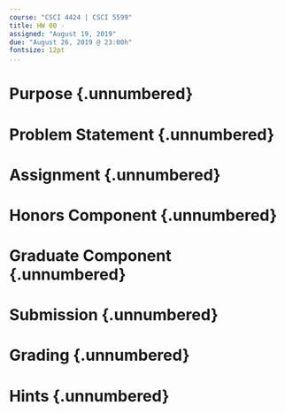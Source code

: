 ```yaml
---
course: "CSCI 4424 | CSCI 5599"
title: HW 00 -
assigned: "August 19, 2019"
due: "August 26, 2019 @ 23:00h"
fontsize: 12pt
...
```


# Purpose {.unnumbered}

# Problem Statement {.unnumbered}

# Assignment {.unnumbered}

# Honors Component {.unnumbered}

# Graduate Component {.unnumbered}

# Submission {.unnumbered}

# Grading {.unnumbered}

# Hints {.unnumbered}
